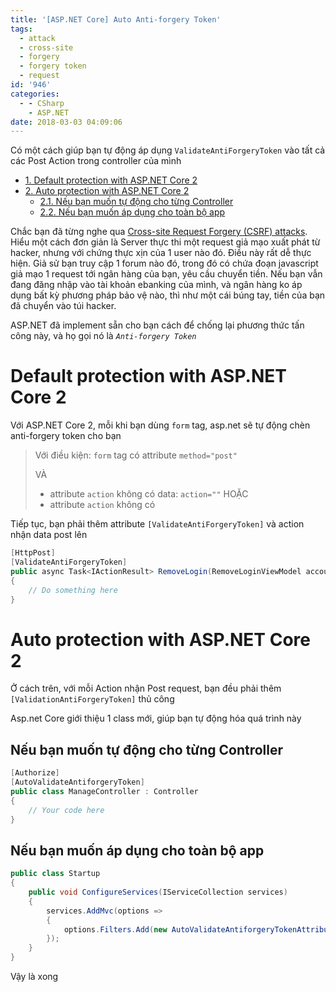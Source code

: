 ```yaml
---
title: '[ASP.NET Core] Auto Anti-forgery Token'
tags:
  - attack
  - cross-site
  - forgery
  - forgery token
  - request
id: '946'
categories:
  - - CSharp
    - ASP.NET
date: 2018-03-03 04:09:06
---
```


Có một cách giúp bạn tự động áp dụng `ValidateAntiForgeryToken` vào tất cả các Post Action trong controller của mình

<!-- more -->

<!-- TOC -->

- [1. Default protection with ASP.NET Core 2](#1-default-protection-with-aspnet-core-2)
- [2. Auto protection with ASP.NET Core 2](#2-auto-protection-with-aspnet-core-2)
    - [2.1. Nếu bạn muốn tự động cho từng Controller](#21-n%E1%BA%BFu-b%E1%BA%A1n-mu%E1%BB%91n-t%E1%BB%B1-%C4%91%E1%BB%99ng-cho-t%E1%BB%ABng-controller)
    - [2.2. Nếu bạn muốn áp dụng cho toàn bộ app](#22-n%E1%BA%BFu-b%E1%BA%A1n-mu%E1%BB%91n-%C3%A1p-d%E1%BB%A5ng-cho-to%C3%A0n-b%E1%BB%99-app)

<!-- /TOC -->

Chắc bạn đã từng nghe qua [Cross-site Request Forgery (CSRF) attacks](https://en.wikipedia.org/wiki/Cross-site_request_forgery). Hiểu một cách đơn giản là Server thực thi một request giả mạo xuất phát từ hacker, nhưng với chứng thực xịn của 1 user nào đó. Điều này rất dễ thực hiện. Giả sử bạn truy cập 1 forum nào đó, trong đó có chứa đoạn javascript giả mạo 1 request tới ngân hàng của bạn, yêu cầu chuyển tiền. Nếu bạn vẫn đang đăng nhập vào tài khoản ebanking của mình, và ngân hàng ko áp dụng bất kỳ phương pháp bảo vệ nào, thì như một cái búng tay, tiền của bạn đã chuyển vào túi hacker.

ASP.NET đã implement sẵn cho bạn cách để chống lại phương thức tấn công này, và họ gọi nó là _`Anti-forgery Token`_

# Default protection with ASP.NET Core 2
<a id="markdown-default-protection-with-asp.net-core-2" name="default-protection-with-asp.net-core-2"></a>

Với ASP.NET Core 2, mỗi khi bạn dùng `form` tag, asp.net sẽ tự động chèn anti-forgery token cho bạn

> Với điều kiện: `form` tag có attribute `method="post"`
> 
> VÀ
> * attribute `action` không có data: `action=""`
> HOẶC
> * attribute `action` không có

Tiếp tục, bạn phải thêm attribute `[ValidateAntiForgeryToken]` và action nhận data post lên

```cs
[HttpPost]
[ValidateAntiForgeryToken]
public async Task<IActionResult> RemoveLogin(RemoveLoginViewModel account)
{
    // Do something here
}
```

# Auto protection with ASP.NET Core 2
<a id="markdown-auto-protection-with-asp.net-core-2" name="auto-protection-with-asp.net-core-2"></a>

Ở cách trên, với mỗi Action nhận Post request, bạn đều phải thêm `[ValidationAntiForgeryToken]` thủ công

Asp.net Core giới thiệu 1 class mới, giúp bạn tự động hóa quá trình này

## Nếu bạn muốn tự động cho từng Controller
<a id="markdown-n%E1%BA%BFu-b%E1%BA%A1n-mu%E1%BB%91n-t%E1%BB%B1-%C4%91%E1%BB%99ng-cho-t%E1%BB%ABng-controller" name="n%E1%BA%BFu-b%E1%BA%A1n-mu%E1%BB%91n-t%E1%BB%B1-%C4%91%E1%BB%99ng-cho-t%E1%BB%ABng-controller"></a>

```cs
[Authorize]
[AutoValidateAntiforgeryToken]
public class ManageController : Controller
{
    // Your code here
}
```

## Nếu bạn muốn áp dụng cho toàn bộ app
<a id="markdown-n%E1%BA%BFu-b%E1%BA%A1n-mu%E1%BB%91n-%C3%A1p-d%E1%BB%A5ng-cho-to%C3%A0n-b%E1%BB%99-app" name="n%E1%BA%BFu-b%E1%BA%A1n-mu%E1%BB%91n-%C3%A1p-d%E1%BB%A5ng-cho-to%C3%A0n-b%E1%BB%99-app"></a>

```cs
public class Startup  
{
    public void ConfigureServices(IServiceCollection services)
    {
        services.AddMvc(options =>
        {
            options.Filters.Add(new AutoValidateAntiforgeryTokenAttribute());
        });
    }
}
```

Vậy là xong